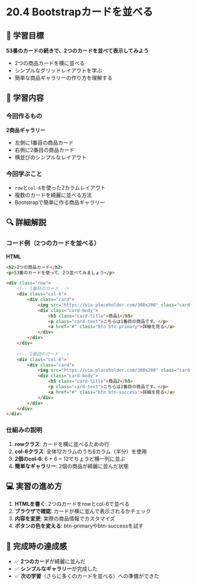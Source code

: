 # 20.4 Bootstrapカードを並べる

## 🎯 学習目標

**53番のカードの続きで、2つのカードを並べて表示してみよう**

- 2つの商品カードを横に並べる
- シンプルなグリッドレイアウトを学ぶ
- 簡単な商品ギャラリーの作り方を理解する

## 📝 学習内容

### 今回作るもの

**2商品ギャラリー**
- 左側に1番目の商品カード
- 右側に2番目の商品カード
- 横並びのシンプルなレイアウト

### 今回学ぶこと

- `row`と`col-6`を使った2カラムレイアウト
- 複数のカードを綺麗に並べる方法
- Bootstrapで簡単に作る商品ギャラリー

## 🔍 詳細解説

### コード例（2つのカードを並べる）

**HTML**
```html
<h2>2つの商品カード</h2>
<p>53番のカードを使って、2つ並べてみましょう</p>

<div class="row">
    <!-- 1番目のカード -->
    <div class="col-6">
        <div class="card">
            <img src="https://via.placeholder.com/300x200" class="card-img-top" alt="商品1">
            <div class="card-body">
                <h5 class="card-title">商品1</h5>
                <p class="card-text">こちらは1番目の商品です。</p>
                <a href="#" class="btn btn-primary">詳細を見る</a>
            </div>
        </div>
    </div>
    
    <!-- 2番目のカード -->
    <div class="col-6">
        <div class="card">
            <img src="https://via.placeholder.com/300x200" class="card-img-top" alt="商品2">
            <div class="card-body">
                <h5 class="card-title">商品2</h5>
                <p class="card-text">こちらは2番目の商品です。</p>
                <a href="#" class="btn btn-success">詳細を見る</a>
            </div>
        </div>
    </div>
</div>
```

### 仕組みの説明

1. **rowクラス**: カードを横に並べるための行
2. **col-6クラス**: 全体12カラムのうち6カラム（半分）を使用
3. **2個のcol-6**: 6 + 6 = 12でちょうど横一列に並ぶ
4. **簡単なギャラリー**: 2個の商品が綺麗に並んだ状態

## 💻 実習の進め方

1. **HTMLを書く**: 2つのカードをrowとcol-6で並べる
2. **ブラウザで確認**: カードが横に並んで表示されるかチェック
3. **内容を変更**: 実際の商品情報でカスタマイズ
4. **ボタンの色を変える**: btn-primaryやbtn-successを試す

## 🎉 完成時の達成感

- ✅ **2つのカード**が綺麗に並んだ
- ✅ **シンプルなギャラリー**が完成した
- ✅ **次の学習**（さらに多くのカードを並べる）への準備ができた